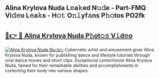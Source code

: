 ## Alina Krylova Nuda L𝚎a𝚔ed N𝚞𝚍e - Part-FMQ Vi𝚍𝚎o L𝚎a𝚔s - H𝚘𝚝 O𝚗𝚕yf𝚊ns P𝚑𝚘tos PO2fk

# <h2><a href="http://kf1bctu.oniu.top/?m=Alina+Krylova+Nuda">🔗👉 🔴 Alina Krylova Nuda P𝚑ot𝚘𝚜 V𝚒d𝚎o</a></h2>

[![Alina Krylova Nuda Nu𝚍e𝚜](https://i.imgur.com/0qMVB7G.gif)](http://kf1bctu.oniu.top/?m=Alina+Krylova+Nuda)
Cybernetic artist and amusement giver Alina Krylova Nuda, known for publishing dance and lifestyle tutorials through viral dance moves and short clips. Exceptional contortionist Alina Krylova Nuda, famed for their remarkable abilities and accomplishments in contorting their body into various shapes.  
